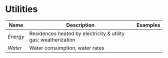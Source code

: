 # Utilities

| Name | Description | Examples |
| --- | --- | --- |
| *Energy* |	Residences heated by electricity & utility gas; weatherization |
| *Water* |	Water consumption, water rates |
